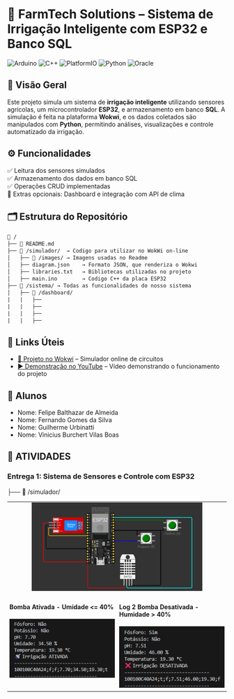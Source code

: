 # 🌾 FarmTech Solutions – Sistema de Irrigação Inteligente com ESP32 e Banco SQL

![Arduino](https://img.shields.io/badge/arduino-3670A0?style=for-the-badge&logo=arduino&logoColor=ffdd54)
![C++](https://img.shields.io/badge/c++-3670A0?style=for-the-badge&logo=c%2B%2B&logoColor=ffdd54)
![PlatformIO](https://img.shields.io/badge/platformio-3670A0?style=for-the-badge&logo=platformio&logoColor=ffdd54)
![Python](https://img.shields.io/badge/python-3670A0?style=for-the-badge&logo=python&logoColor=ffdd54)
![Oracle](https://img.shields.io/badge/Oracle-3670A0?style=for-the-badge&logo=oracle&logoColor=ffdd54)

## 📌 Visão Geral
Este projeto simula um sistema de **irrigação inteligente** utilizando sensores agrícolas, um microcontrolador **ESP32**, e armazenamento em banco **SQL**. A simulação é feita na plataforma **Wokwi**, e os dados coletados são manipulados com **Python**, permitindo análises, visualizações e controle automatizado da irrigação.

## ⚙️ Funcionalidades
✅ Leitura dos sensores simulados  
✅ Armazenamento dos dados em banco SQL  
✅ Operações CRUD implementadas  
🚀 Extras opcionais: Dashboard e integração com API de clima  

## 🗂️ Estrutura do Repositório

```plaintext
📁 /
├── 📄 README.md
├── 📁 /simulador/  → Codigo para utilizar no WokWi on-line
│   ├── 📁 /images/ → Imagens usadas no Readme
│   ├── diagram.json    → Formato JSON, que renderiza o Wokwi
│   ├── libraries.txt   → Bibliotecas utilizadas no projeto
│   ├── main.ino        → Codigo C++ da placa ESP32
├── 📁 /sistema/ → Todas as funcionalidades do nosso sistema
│   ├── 📁 /dashboard/
|   |   ├── 
|   |   ├── 
|   |   ├── 
|   |   ├── 
```
## 🔗 Links Úteis
- [🤖 Projeto no Wokwi](https://wokwi.com/projects/430970377652249601) – Simulador online de circuitos  
- [▶️ Demonstração no YouTube](https://www.youtube.com/) – Vídeo demonstrando o funcionamento do projeto

## 👥 Alunos
- Nome: Felipe Balthazar de Almeida
- Nome: Fernando Gomes da Silva
- Nome: Guilherme Urbinatti
- Nome: Vinicius Burchert Vilas Boas

## 📝 ATIVIDADES
### Entrega 1: Sistema de Sensores e Controle com ESP32
├── 📁 /simulador/

<table>
  <tr>
    <td colspan="2" style="text-align: center;"> <img src="./simulador/images/projeto.png" alt="Projeto ESP32 - Wokwi"style="display: block; margin-left: auto; margin-right: auto; width: 80%; max-width: 700px;">
    </td>
  </tr>
  <tr>
    <td style="width: 50%; vertical-align: top; padding: 5px;">
      <h4>Bomba Ativada - Umidade <= 40%</h4>
      <img src="./simulador/images/log_irrigacao_ativada.png" alt="Texto alternativo Log 1" style="width: 100%;">
    </td>
    <td style="width: 50%; vertical-align: top; padding: 5px;">
      <h4>Log 2 Bomba Desativada - Humidade > 40%</h4>
      <img src="./simulador/images/log_irrigacao_desativada.png" alt="Texto alternativo Log 2" style="width: 100%;">
    </td>
  </tr>
</table>